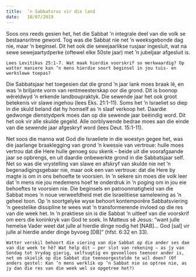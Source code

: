 ```yaml
---
title:  ’n Sabbatsrus vir die land
date:   18/07/2019
---
```


Soos ons reeds gesien het, het die Sabbat ’n integrale deel van die volk se bestaansritme geword. Tog was die Sabbat nie net ’n weeksgebonde dag nie, maar ’n beginsel. Dit het ook die sewejaarlikse rusjaar ingesluit, wat na sewe sewejaartydperke (oftewel elke 50ste jaar) met ’n jubeljaar afgesluit is. 

`Lees Levitikus 25:1-7. Wat maak hierdie voorskrif so merkwaardig? Op watter maniere kan ’n mens hierdie soort beginsel in jou tuis- en werkslewe toepas?` 

Die Sabbatsjaar het toegesien dat die grond ’n jaar lank moes braak lê, en was ’n briljante vorm van rentmeesterskap oor die grond. Dit is boonop wêreldwyd ’n erkende landboupraktyk.  Die sewende jaar het ook groot betekenis vir slawe ingehou (lees Eks. 21:1-11). Soms het ’n Israeliet so diep in die skuld beland dat hy homself as ’n slaaf verkoop het. Daardie gedwonge dienstydperk moes dan op die sewende jaar beëindig word. Dit het ook vir alle skulde gegeld. Alle oorblywende bedrae moes aan die einde van die sewende jaar afgeskryf word (lees Deut. 15:1-11). 

Net soos die manna wat God die Israeliete in die woestyn gegee het, was die jaarlange braaklegging van grond ’n kwessie van vertroue: hulle moes vertrou dat die Here hulle genoeg sou skenk – beide uit die voorafgaande jaar se opbrengs, en uit daardie onbewerkte grond in die Sabbatsjaar self. Net so was die vrystelling van slawe en afskryf van skulde nie net ’n begenadigingsgebaar nie, maar ook een van vertroue: dat die Here by magte is om in ons behoefte te voorsien. In ’n sekere sin moes die volk leer dat ’n mens nie jou medemens hoef te onderdruk in ’n poging om in jou eie behoeftes te voorsien nie. Die beginsels en patroonmatigheid van die Sabbat moes ’n noue verweefdheid met die Israelitiese samelewing as ’n geheel toon. Op ’n soortgelyke wyse behoort kontemporêre Sabbatsviering ’n geestelike dissipline te wees wat ’n transformerende invloed op die res van die week het. In ’n praktiese sin is die Sabbat ’n uitleef van die voorskrif om eers die koninkryk van God te soek. In Matteus sê Jesus: “want julle hemelse Vader weet dat julle al hierdie dinge nodig het [NAB]… God [sal] vir julle al hierdie ander dinge byvoeg [DB]” (hfst. 6:32 en 33). 

`Watter verskil behoort die viering van die Sabbat op die ander ses dae van die week te hê? Wat help dit – per slot van rekening – as jy van Sondag tot Vrydag gierig, selfsugtig en gevoelloos teenoor ander is, net om skielik op die Sabbat die teenoorgestelde te wil doen? (Of anders gestel: Kan ’n mens werklik op ’n Sabbat nie so optree nie, as jy dan die res van die week wel so opgetree het?)`